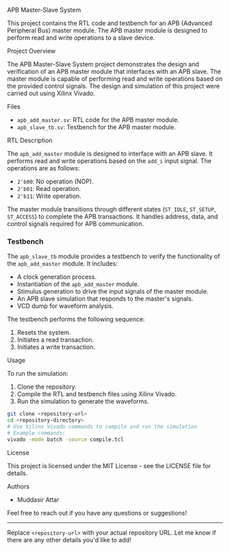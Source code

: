 
APB Master-Slave System

This project contains the RTL code and testbench for an APB (Advanced Peripheral Bus) master module. The APB master module is designed to perform read and write operations to a slave device.

Project Overview

The APB Master-Slave System project demonstrates the design and verification of an APB master module that interfaces with an APB slave. The master module is capable of performing read and write operations based on the provided control signals. The design and simulation of this project were carried out using Xilinx Vivado.

Files

- `apb_add_master.sv`: RTL code for the APB master module.
- `apb_slave_tb.sv`: Testbench for the APB master module.


RTL Description

The `apb_add_master` module is designed to interface with an APB slave. It performs read and write operations based on the `add_i` input signal. The operations are as follows:
- `2'b00`: No operation (NOP).
- `2'b01`: Read operation.
- `2'b11`: Write operation.

The master module transitions through different states (`ST_IDLE`, `ST_SETUP`, `ST_ACCESS`) to complete the APB transactions. It handles address, data, and control signals required for APB communication.

### Testbench

The `apb_slave_tb` module provides a testbench to verify the functionality of the `apb_add_master` module. It includes:
- A clock generation process.
- Instantiation of the `apb_add_master` module.
- Stimulus generation to drive the input signals of the master module.
- An APB slave simulation that responds to the master's signals.
- VCD dump for waveform analysis.

The testbench performs the following sequence:
1. Resets the system.
2. Initiates a read transaction.
3. Initiates a write transaction.

Usage

To run the simulation:
1. Clone the repository.
2. Compile the RTL and testbench files using Xilinx Vivado.
3. Run the simulation to generate the waveforms.

```sh
git clone <repository-url>
cd <repository-directory>
# Use Xilinx Vivado commands to compile and run the simulation
# Example commands:
vivado -mode batch -source compile.tcl
```

License

This project is licensed under the MIT License - see the LICENSE file for details.

Authors

- Muddasir Attar

Feel free to reach out if you have any questions or suggestions!

---

Replace `<repository-url>` with your actual repository URL. Let me know if there are any other details you'd like to add!
